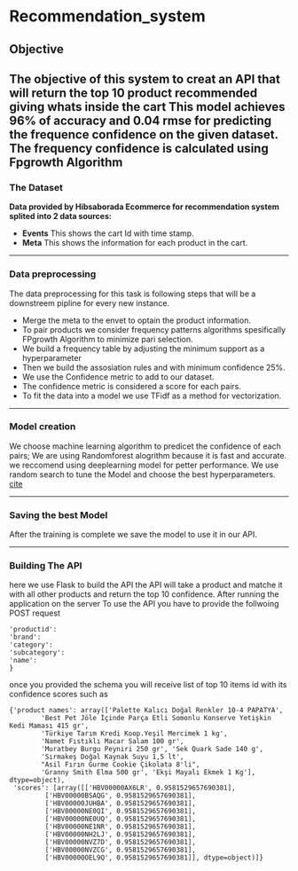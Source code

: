 # Recommendation_system
## Objective 
The objective of this system to creat an API that will return the top 10 product recommended giving whats inside the cart This model achieves 96% of accuracy and 0.04 rmse for predicting the frequence confidence on the given dataset. 
The frequency confidence is calculated using Fpgrowth Algorithm
----------------------------
### The Dataset 
__Data provided by Hibsaborada Ecommerce for recommendation system splited into 2 data sources:__
- __Events__ This shows the cart Id with time stamp.
- __Meta__ This shows the information for each product in the cart. 
_________________________
### Data preprocessing 
The data preprocessing for this task is following steps that will be a downstreem pipline for every new instance. 
- Merge the meta to the envet to optain the product information. 
- To pair products we consider frequency patterns algorithms spesifically FPgrowth Algorithm to minimize pari selection.
- We build a frequency table by adjusting the minimum support as a hyperparameter 
- Then we build the assosiation rules and with minimum confidence 25%. 
- We use the Confidence metric to add to our dataset. 
- The confidence metric is considered a score for each pairs.
- To fit the data into a model we use TFidf as a method for vectorization. 
_________________________
### Model creation 
We choose machine learning algorithm to predicet the confidence of each pairs; We are using Randomforest alogrithm because it is fast and accurate. we reccomend using deeplearning model for petter performance. 
We use random search to tune the Model and choose the best hyperparameters. [cite](https://towardsdatascience.com/hyperparameter-tuning-the-random-forest-in-python-using-scikit-learn-28d2aa77dd74)
_________________________
### Saving the best Model
After the training is complete we save the model to use it in our API. 
____________________________
### Building The API 
here we use Flask to build the API the API will take a product and matche it with all other products and return the top 10 confidence. 
After running the application on the server
To use the API you have to provide the follwoing POST request 
```{
'productid':
'brand':
'category':
'subcategory':
'name':
}
```
once you provided the schema you will receive list of top 10 items id with its confidence scores such as 
```
{'product names': array(['Palette Kalıcı Doğal Renkler 10-4 PAPATYA',
        'Best Pet Jöle İçinde Parça Etli Somonlu Konserve Yetişkin Kedi Maması 415 gr',
        'Türkiye Tarım Kredi Koop.Yeşil Mercimek 1 kg',
        'Namet Fıstıklı Macar Salam 100 gr',
        'Muratbey Burgu Peyniri 250 gr', 'Sek Quark Sade 140 g',
        'Sırmakeş Doğal Kaynak Suyu 1,5 lt',
        "Asil Fırın Gurme Cookie Çikolata 8'li",
        'Granny Smith Elma 500 gr', 'Ekşi Mayalı Ekmek 1 Kg'], dtype=object),
 'scores': [array([['HBV00000AX6LR', 0.9581529657690381],
         ['HBV00000BSAQG', 0.9581529657690381],
         ['HBV00000JUHBA', 0.9581529657690381],
         ['HBV00000NE0QI', 0.9581529657690381],
         ['HBV00000NE0UQ', 0.9581529657690381],
         ['HBV00000NE1NR', 0.9581529657690381],
         ['HBV00000NH2LJ', 0.9581529657690381],
         ['HBV00000NVZ7D', 0.9581529657690381],
         ['HBV00000NVZCG', 0.9581529657690381],
         ['HBV00000OEL9Q', 0.9581529657690381]], dtype=object)]}
```

